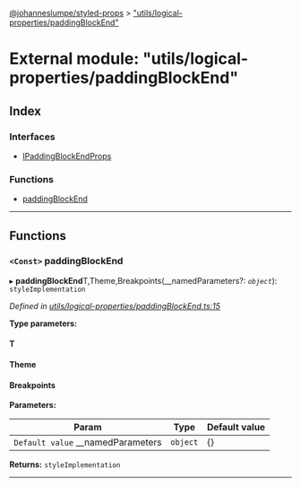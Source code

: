 [@johanneslumpe/styled-props](../README.md) > ["utils/logical-properties/paddingBlockEnd"](../modules/_utils_logical_properties_paddingblockend_.md)

# External module: "utils/logical-properties/paddingBlockEnd"

## Index

### Interfaces

* [IPaddingBlockEndProps](../interfaces/_utils_logical_properties_paddingblockend_.ipaddingblockendprops.md)

### Functions

* [paddingBlockEnd](_utils_logical_properties_paddingblockend_.md#paddingblockend)

---

## Functions

<a id="paddingblockend"></a>

### `<Const>` paddingBlockEnd

▸ **paddingBlockEnd**T,Theme,Breakpoints(__namedParameters?: *`object`*): `styleImplementation`

*Defined in [utils/logical-properties/paddingBlockEnd.ts:15](https://github.com/johanneslumpe/styled-props/blob/3abf398/src/utils/logical-properties/paddingBlockEnd.ts#L15)*

**Type parameters:**

#### T 
#### Theme 
#### Breakpoints 
**Parameters:**

| Param | Type | Default value |
| ------ | ------ | ------ |
| `Default value` __namedParameters | `object` |  {} |

**Returns:** `styleImplementation`

___


